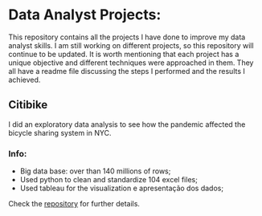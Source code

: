 # Data Analyst Projects:

This repository contains all the projects I have done to improve my data analyst skills. 
I am still working on different projects, so this repository will continue to be updated. 
It is worth mentioning that each project has a unique objective and different techniques were approached in them. They all have a readme file discussing the steps I performed and the results I achieved.


## Citibike
 I did an exploratory data analysis to see how the pandemic affected the bicycle sharing system in NYC.
 
 ### Info:
 - Big data base: over than 140 millions of rows;
 - Used python to clean and standardize 104 excel files;
 - Used tableau for the visualization e apresentação dos dados;

Check the [repository](https://github.com/cosfer2804/Projects-Repository/tree/main/CitiBike) for further details.
